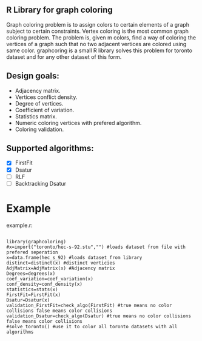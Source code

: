 ## R Library for graph coloring

Graph coloring problem is to assign colors to certain elements of a graph subject to certain constraints. Vertex coloring is the most common graph coloring problem. The problem is, given m colors, find a way of coloring the vertices of a graph such that no two adjacent vertices are colored using same color.
graphcoring is a small R library solves this problem for toronto dataset and for any other dataset of this form.

## Design goals:

- Adjacency matrix.
- Vertices conflict density.
- Degree of vertices.
- Coefficient of variation.
- Statistics matrix.
- Numeric coloring vertices with prefered algorithm.
- Coloring validation.

## Supported algorithms:
- [x] FirstFit
- [x] Dsatur 
- [ ] RLF
- [ ] Backtracking Dsatur

# Example

example.r:

```

library(graphcoloring)
#x=import("toronto/hec-s-92.stu","") #loads dataset from file with prefered seperation
x=data.frame(hec_s_92) #loads dataset from library
distinct=distinct(x) #distinct verticies
AdjMatrix=AdjMatrix(x) #Adjacency matrix
Degrees=degrees(x)
coef_variation=coef_variation(x)
conf_density=conf_density(x)
statistics=stats(x)
FirstFit=FirstFit(x)
Dsatur=Dsatur(x)
validation_FirstFit=check_algo(FirstFit) #true means no color collisions false means color collisions
validation_Dsatur=check_algo(Dsatur) #true means no color collisions false means color collisions
#solve_toronto() #use it to color all toronto datasets with all algorithms

```
